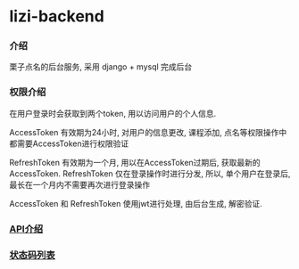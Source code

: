 # lizi-backend

### 介绍
栗子点名的后台服务, 采用 django + mysql 完成后台


### 权限介绍

在用户登录时会获取到两个token, 用以访问用户的个人信息.

AccessToken 有效期为24小时, 对用户的信息更改, 课程添加, 点名等权限操作中都需要AccessToken进行权限验证

RefreshToken 有效期为一个月, 用以在AccessToken过期后, 获取最新的 AccessToken. RefreshToken 仅在登录操作时进行分发, 所以, 单个用户在登录后, 最长在一个月内不需要再次进行登录操作

AccessToken 和 RefreshToken 使用jwt进行处理, 由后台生成, 解密验证.

### [API介绍](https://github.com/SundayDX/lizi-backend/blob/master/api.md)

### [状态码列表](https://github.com/SundayDX/lizi-backend/blob/master/status.md)
